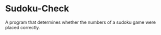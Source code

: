 # Sudoku-Check
A program that determines whether the numbers of a sudoku game were placed correctly.
